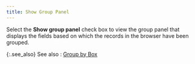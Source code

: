 ```yaml
---
title: Show Group Panel
---
```



Select the **Show group panel**  check box to view the group panel that displays the fields based on which  the records in the browser have been grouped.


{:.see_also}
See also
: [Group  by Box](JavaScript:RelatedTopics1.Click())

<object classid="clsid:ADB880A6-D8FF-11CF-9377-00AA003B7A11" id="RelatedTopics1" type="application/x-oleobject"> 
 <param name="Command" value="Related Topics">
<param name="Window" value="second">
<param name="Item1" value="Group by Box;{{site.wwe_chm}}/misc/group_by_box.html">
</object>
